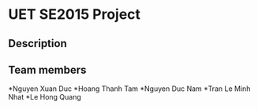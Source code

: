 UET SE2015 Project
=============================

Description
-----------------------------

Team members
-----------------------------
*Nguyen Xuan Duc
*Hoang Thanh Tam
*Nguyen Duc Nam
*Tran Le Minh Nhat
*Le Hong Quang
